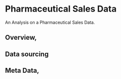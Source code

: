# Pharmaceutical Sales Data
An Analysis on a Pharmaceutical Sales Data.

## Overview,

## Data sourcing

## Meta Data,
